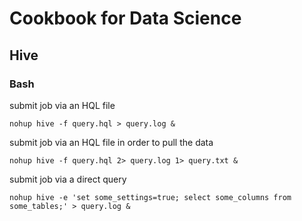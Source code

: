 # Cookbook for Data Science
## Hive
### Bash
submit job via an HQL file
```console
nohup hive -f query.hql > query.log &
```
submit job via an HQL file in order to pull the data
```console
nohup hive -f query.hql 2> query.log 1> query.txt &
```
submit job via a direct query
```console
nohup hive -e 'set some_settings=true; select some_columns from some_tables;' > query.log &
```
